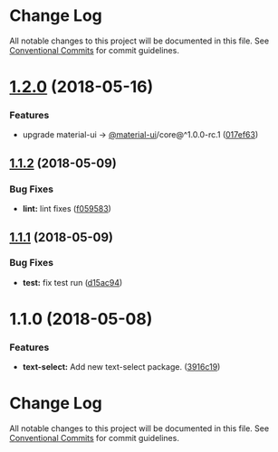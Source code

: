 # Change Log

All notable changes to this project will be documented in this file.
See [Conventional Commits](https://conventionalcommits.org) for commit guidelines.

<a name="1.2.0"></a>
# [1.2.0](https://github.com/pie-framework/pie-lib/compare/@pie-lib/text-select@1.1.2...@pie-lib/text-select@1.2.0) (2018-05-16)


### Features

* upgrade material-ui -> [@material-ui](https://github.com/material-ui)/core@^1.0.0-rc.1 ([017ef63](https://github.com/pie-framework/pie-lib/commit/017ef63))




<a name="1.1.2"></a>
## [1.1.2](https://github.com/pie-framework/pie-lib/compare/@pie-lib/text-select@1.1.1...@pie-lib/text-select@1.1.2) (2018-05-09)


### Bug Fixes

* **lint:** lint fixes ([f059583](https://github.com/pie-framework/pie-lib/commit/f059583))




<a name="1.1.1"></a>
## [1.1.1](https://github.com/pie-framework/pie-lib/compare/@pie-lib/text-select@1.1.0...@pie-lib/text-select@1.1.1) (2018-05-09)


### Bug Fixes

* **test:** fix test run ([d15ac94](https://github.com/pie-framework/pie-lib/commit/d15ac94))




<a name="1.1.0"></a>
# 1.1.0 (2018-05-08)


### Features

* **text-select:** Add new text-select package. ([3916c19](https://github.com/pie-framework/pie-lib/commit/3916c19))




# Change Log

All notable changes to this project will be documented in this file.
See [Conventional Commits](https://conventionalcommits.org) for commit guidelines.
